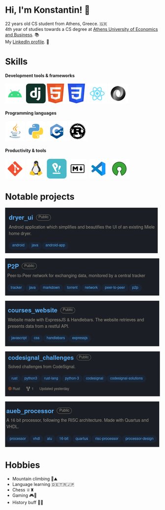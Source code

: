 # Hi, I'm Konstantin! 🦉

22 years old CS student from Athens, Greece. 🇬🇷\
4th year of studies towards a CS degree at [Athens University of Economics and Business](https://www.aueb.gr/). 📚\
My [LinkedIn profile](https://www.linkedin.com/in/konstantinos-vasilopoulos-b0a144223/). 🔗

# Skills

#### Development tools & frameworks

![android](images/android.svg) ![django framework](images/django.svg)![html5](images/html.svg) ![css3](images/css.svg) ![reactjs](images/reactjs.svg) ![json](images/json.svg)

#### Programming languages
![java](images/java.svg) ![python](images/python.svg) ![c++](images/cpp.svg) ![rust](images/rust.svg)

#### Productivity & tools
![git](images/git.svg) ![linux](images/linux.svg) ![pop!_os](images/popos.svg) ![markdown](images/markdown.svg) ![vs code](images/vscode.svg) ![open source](images/open-source.svg)

# Notable projects

[![dryer ui](images/dryer_ui_project.png)](https://github.com/KonstantinosVasilopoulos/dryer_ui)

[![peer-to-peer network](images/p2p_project.png)](https://github.com/KonstantinosVasilopoulos/P2P)

[![courses website](images/courses_website_project.png)](https://github.com/KonstantinosVasilopoulos/courses_website)

[![codesignal challenges](images/codesignal_challenges_project.png)](https://github.com/KonstantinosVasilopoulos/codesignal_challenges)

[![aueb processor](images/aueb_processor_project.png)](https://github.com/KonstantinosVasilopoulos/aueb_processor)

# Hobbies

* Mountain climbing 🧗⛰️
* Language learning 🇩🇪🇹🇷🇯🇵
* Chess ♕♜
* Gaming 🎮🌃
* History buff 🏺📜
